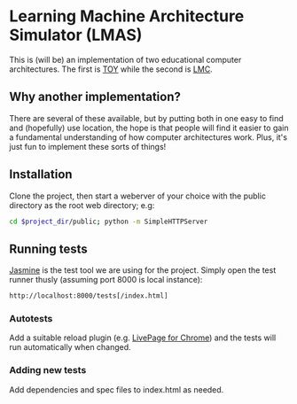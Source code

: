 # Learning Machine Architecture Simulator (LMAS)
This is (will be) an implementation of two educational computer architectures. The first is [TOY](http://introcs.cs.princeton.edu/java/62toy/) while the second is [LMC](http://povinelli.eece.mu.edu/teaching/eece2710/lmc.html#The%20Little%20Man%20Assembly%20Language).

## Why another implementation?
There are several of these available, but by putting both in one easy to find and (hopefully) use location, the hope is that people will find it easier to gain a fundamental understanding of how computer architectures work. Plus, it's just fun to implement these sorts of things!

## Installation
Clone the project, then start a weberver of your choice with the public directory as the root web directory; e.g: 
```bash
cd $project_dir/public; python -m SimpleHTTPServer
```

## Running tests
[Jasmine](http://jasmine.github.io/) is the test tool we are using for the project. Simply open the test runner thusly (assuming port 8000 is local instance):
```html
http://localhost:8000/tests[/index.html]
```

### Autotests
Add a suitable reload plugin (e.g. [LivePage for Chrome](https://chrome.google.com/webstore/detail/livepage/pilnojpmdoofaelbinaeodfpjheijkbh?hl=en)) and the tests will run automatically when changed. 

### Adding new tests
Add dependencies and spec files to index.html as needed. 
